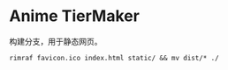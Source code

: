 # Anime TierMaker
构建分支，用于静态网页。  


```shell
rimraf favicon.ico index.html static/ && mv dist/* ./
```